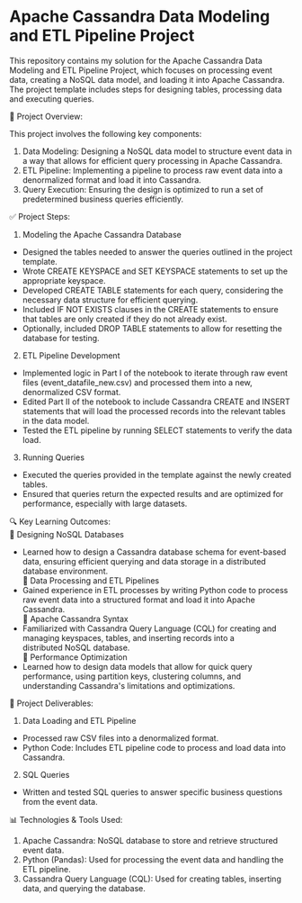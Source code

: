 # Apache Cassandra Data Modeling and ETL Pipeline Project
This repository contains my solution for the Apache Cassandra Data Modeling and ETL Pipeline Project, which focuses on processing event data, 
creating a NoSQL data model, and loading it into Apache Cassandra. The project template includes steps for designing tables, processing data 
and executing queries.

🚀 Project Overview:<br>

This project involves the following key components:
1. Data Modeling: Designing a NoSQL data model to structure event data in a way that allows for efficient query processing in Apache Cassandra.
2. ETL Pipeline: Implementing a pipeline to process raw event data into a denormalized format and load it into Cassandra.
3. Query Execution: Ensuring the design is optimized to run a set of predetermined business queries efficiently.

✅ Project Steps:
1. Modeling the Apache Cassandra Database
  - Designed the tables needed to answer the queries outlined in the project template.
  - Wrote CREATE KEYSPACE and SET KEYSPACE statements to set up the appropriate keyspace.
  - Developed CREATE TABLE statements for each query, considering the necessary data structure for efficient querying.
  - Included IF NOT EXISTS clauses in the CREATE statements to ensure that tables are only created if they do not already exist.
  - Optionally, included DROP TABLE statements to allow for resetting the database for testing.
    
2. ETL Pipeline Development
  - Implemented logic in Part I of the notebook to iterate through raw event files (event_datafile_new.csv) and processed them into a new, denormalized CSV format.
  - Edited Part II of the notebook to include Cassandra CREATE and INSERT statements that will load the processed records into the relevant tables in the data model.
  - Tested the ETL pipeline by running SELECT statements to verify the data load.

3. Running Queries
  - Executed the queries provided in the template against the newly created tables.
  - Ensured that queries return the expected results and are optimized for performance, especially with large datasets.

🔍 Key Learning Outcomes: <br>
📌 Designing NoSQL Databases <br>
  - Learned how to design a Cassandra database schema for event-based data, ensuring efficient querying and data storage in a distributed     database environment. <br>
📌 Data Processing and ETL Pipelines<br>
  - Gained experience in ETL processes by writing Python code to process raw event data into a structured format and load it into Apache      Cassandra. <br>
📌 Apache Cassandra Syntax<br>
  - Familiarized with Cassandra Query Language (CQL) for creating and managing keyspaces, tables, and inserting records into a      
    distributed NoSQL database. <br>
📌 Performance Optimization <br>
  - Learned how to design data models that allow for quick query performance, using partition keys, clustering columns, and understanding     Cassandra's limitations and optimizations. <br>

📂 Project Deliverables:<br>
1. Data Loading and ETL Pipeline
  - Processed raw CSV files into a denormalized format.
  - Python Code: Includes ETL pipeline code to process and load data into Cassandra.
2. SQL Queries
  - Written and tested SQL queries to answer specific business questions from the event data.

📊 Technologies & Tools Used: <br>
1. Apache Cassandra: NoSQL database to store and retrieve structured event data.
2. Python (Pandas): Used for processing the event data and handling the ETL pipeline.
3. Cassandra Query Language (CQL): Used for creating tables, inserting data, and querying the database.
